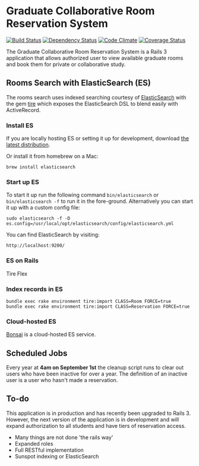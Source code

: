 # Graduate Collaborative Room Reservation System

[![Build Status](https://travis-ci.org/NYULibraries/rooms.png?branch=master)](https://travis-ci.org/NYULibraries/rooms)
[![Dependency Status](https://gemnasium.com/NYULibraries/rooms.png)](https://gemnasium.com/NYULibraries/rooms)
[![Code Climate](https://codeclimate.com/github/NYULibraries/rooms.png)](https://codeclimate.com/github/NYULibraries/rooms)
[![Coverage Status](https://coveralls.io/repos/NYULibraries/rooms/badge.png)](https://coveralls.io/r/NYULibraries/rooms)

The Graduate Collaborative Room Reservation System is a Rails 3 application that allows authorized user to view available graduate rooms and book them for private or collaborative study.

## Rooms Search with ElasticSearch (ES)

The rooms search uses indexed searching courtesy of [ElasticSearch](http://www.elasticsearch.org/) with the gem [tire](https://github.com/karmi/tire) which exposes the ElasticSearch DSL to blend easily with ActiveRecord.

### Install ES

If you are locally hosting ES or setting it up for development, download [the latest distribution](http://www.elasticsearch.org/guide/reference/setup/installation/).

Or install it from homebrew on a Mac:

	brew install elasticsearch

### Start up ES

To start it up run the following command `bin/elasticsearch` or `bin/elasticsearch -f` to run it in the fore-ground. Alternatively you can start it up with a custom config file:

	sudo elasticsearch -f -D es.config=/usr/local/opt/elasticsearch/config/elasticsearch.yml

You can find ElasticSearch by visiting:

	http://localhost:9200/

### ES on Rails

Tire
Flex

### Index records in ES

	bundle exec rake environment tire:import CLASS=Room FORCE=true
	bundle exec rake environment tire:import CLASS=Reservation FORCE=true

### Cloud-hosted ES

[Bonsai](http://www.bonsai.io/) is a cloud-hosted ES service.

## Scheduled Jobs

Every year at **4am on September 1st** the cleanup script runs to clear out users who have been inactive for over a year. The definition of an inactive user is a user who hasn't made a reservation.

## To-do

This application is in production and has recently been upgraded to Rails 3. However, the next version of the application is in development and will expand authorization to all students and have tiers of reservation access.

* Many things are not done 'the rails way'
* Expanded roles
* Full RESTful implementation
* Sunspot indexing or ElasticSearch